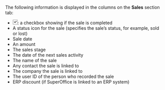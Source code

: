 <!-- markdownlint-disable-file MD041 -->
The following information is displayed in the columns on the **Sales** section tab:

* ![icon][img1]: a checkbox showing if the sale is completed
* A status icon for the sale (specifies the sale’s status, for example, sold or lost)
* Sale date
* An amount
* The sales stage
* The date of the next sales activity
* The name of the sale
* Any contact the sale is linked to
* The company the sale is linked to
* The user ID of the person who recorded the sale
* ERP discount (if SuperOffice is linked to an ERP system)

<!-- Referenced images -->
[img1]: ../../../media/icons/check.bmp
